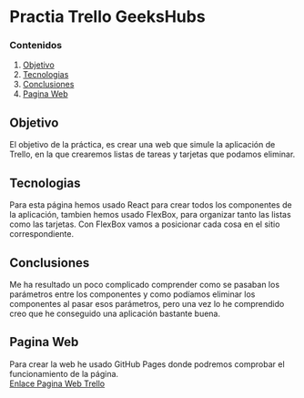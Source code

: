 # Practia Trello GeeksHubs

### Contenidos

1. [Objetivo](#id1)  
2. [Tecnologias](#id2)  
3. [Conclusiones](#id3)  
4. [Pagina Web](#id4)  


## Objetivo <a name="id1"></a>
El objetivo de la práctica, es crear una web que simule la aplicación de Trello, en la que crearemos listas de tareas y tarjetas que podamos eliminar.  

## Tecnologias <a name="id2"></a>
Para esta página hemos usado React para crear todos los componentes de la aplicación, tambien hemos usado FlexBox, para organizar tanto las listas como las tarjetas.
Con FlexBox vamos a posicionar cada cosa en el sitio correspondiente.  

## Conclusiones <a name="id3"></a>
Me ha resultado un poco complicado comprender como se pasaban los parámetros entre los componentes y como podíamos eliminar los componentes al pasar esos parámetros, pero una vez lo he comprendido creo que he conseguido una aplicación bastante buena.   

## Pagina Web <a name="id4"></a>
Para crear la web he usado GitHub Pages donde podremos comprobar el funcionamiento de la página.  
[Enlace Pagina Web Trello](https://juanakan.github.io/practica-trello/)